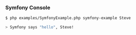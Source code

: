 ### Symfony Console

```sh
$ php examples/SymfonyExample.php symfony-example Steve
```

```sh
> Symfony says "hello", Steve!
```
<!-- .element: class="fragment" -->